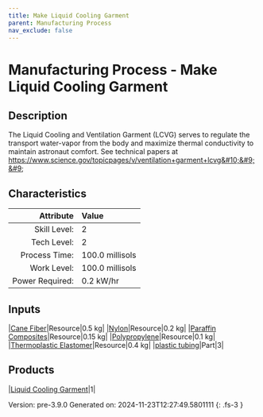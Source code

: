 ```yaml
---
title: Make Liquid Cooling Garment
parent: Manufacturing Process
nav_exclude: false
---
```

# Manufacturing Process - Make Liquid Cooling Garment

## Description
 The Liquid Cooling and Ventilation Garment (LCVG) serves to regulate the transport &#10;&#9;&#9;&#9;water-vapor from the body and maximize thermal conductivity to maintain astronaut comfort.&#10;&#9;&#9;&#9;See technical papers at https://www.science.gov/topicpages/v/ventilation+garment+lcvg&#10;&#9;&#9;

## Characteristics

| Attribute      | Value |
|--------:|:------|
|Skill Level:|2|
|Tech Level:|2|
|Process Time:|100.0 millisols|
|Work Level:|100.0 millisols|
|Power Required:|0.2 kW/hr|

## Inputs

|[Cane Fiber](../resource/cane-fiber.html)|Resource|0.5 kg|
|[Nylon](../resource/nylon.html)|Resource|0.2 kg|
|[Paraffin Composites](../resource/paraffin-composites.html)|Resource|0.15 kg|
|[Polypropylene](../resource/polypropylene.html)|Resource|0.1 kg|
|[Thermoplastic Elastomer](../resource/thermoplastic-elastomer.html)|Resource|0.4 kg|
|[plastic tubing](../part/plastic-tubing.html)|Part|3|

## Products

|[Liquid Cooling Garment](../part/liquid-cooling-garment.html)|1|


Version: pre-3.9.0 Generated on: 2024-11-23T12:27:49.5801111
{: .fs-3 }

